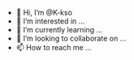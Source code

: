- 👋 Hi, I’m @K-kso
- 👀 I’m interested in ...
- 🌱 I’m currently learning ...
- 💞️ I’m looking to collaborate on ...
- 📫 How to reach me ...

<!---
K-kso/K-kso is a ✨ special ✨ repository because its `README.md` (this file) appears on your GitHub profile.
You can click the Preview link to take a look at your changes.
--->
